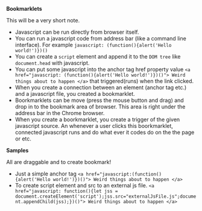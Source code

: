 **Bookmarklets**

This will be a very short note. 
- Javascript can be run directly from browser itself.
- You can run a javascript code from address bar (like a command line interface). For example ``javascript: (function(){alert('Hello world!')})()``
- You can create a ``script`` element and append it to the ``DOM tree`` like ``document.head`` with javascript.
- You can put some javascript into the anchor tag href property value ``<a href="javascript: (function(){alert('Hello world!')})()"> Weird things about to happen </a>`` that triggered(runs) when the link clicked.
- When you create a connection between an element (anchor tag etc.) and a javascript file, you created a bookmarklet.
- Boorkmarklets can be move (press the mouse button and drag) and drop in to the bookmark area of browser. This area is right under the address bar in the Chrome browser.
- When you create a boorkmarklet, you create a trigger of the given javascript source. An whenever a user clicks this boorkmarklet, connected javascript runs and do what ever it codes do on the the page or etc.

**Samples**

All are draggable and to create bookmark!
- Just a simple anchor tag ``<a href="javascript:(function(){alert('Hello world!')})()"> Weird things about to happen </a>``
- To create script element and src to an external js file. 
``<a href="javascript: function(){let jss = document.createElement('script');jss.src="externalJsFile.js";document.appendChild(jss);})()"> Weird things about to happen </a>``




